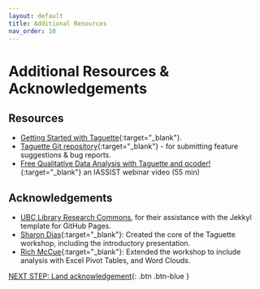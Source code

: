 ```yaml
---
layout: default
title: Additional Resources
nav_order: 10
---
```

# Additional Resources & Acknowledgements

## Resources

- [Getting Started with Taguette](https://www.taguette.org/getting-started.html){:target="_blank"}.
- [Taguette Git repository](https://gitlab.com/remram44/taguette){:target="_blank"} - for submitting feature suggestions & bug reports.
- [Free Qualitative Data Analysis with Taguette and qcoder!](https://www.youtube.com/watch?v=OIB_xLlM8Fw){:target="_blank"} an IASSIST webinar video (55 min)

## Acknowledgements

- [UBC Library Research Commons](https://github.com/ubc-library-rc/), for their assistance with the Jekkyl template for GitHub Pages.
- [Sharon Dias](https://ca.linkedin.com/in/sharonddias){:target="_blank"}: Created the core of the Taguette workshop, including the introductory presentation.
- [Rich McCue](https://richmccue.com/){:target="_blank"}: Extended the workshop to include analysis with Excel Pivot Tables, and Word Clouds.

[NEXT STEP: Land acknowledgement](land-acknowledgement.html){: .btn .btn-blue }
